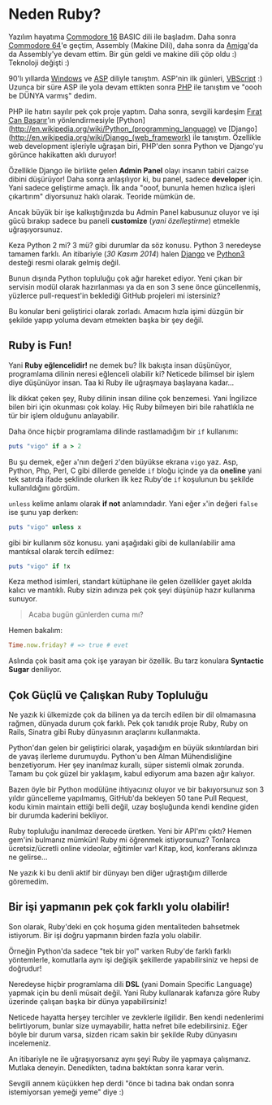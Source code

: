# Neden Ruby?

Yazılım hayatıma [Commodore 16](http://en.wikipedia.org/wiki/Commodore_16) BASIC dili ile başladım. Daha sonra [Commodore 64](http://en.wikipedia.org/wiki/Commodore_64)'e geçtim, Assembly (Makine Dili), daha sonra da [Amiga](http://en.wikipedia.org/wiki/Amiga)'da da Assembly'ye devam ettim. Bir gün geldi ve makine dili çöp oldu :) Teknoloji değişti :)

90'lı yıllarda [Windows](http://en.wikipedia.org/wiki/Microsoft_Windows) ve [ASP](http://en.wikipedia.org/wiki/Active_Server_Pages) diliyle tanıştım. ASP'nin ilk günleri, [VBScript](http://en.wikipedia.org/wiki/VBScript) :) Uzunca bir süre ASP ile yola devam ettikten sonra [PHP](http://en.wikipedia.org/wiki/PHP) ile tanıştım ve "oooh be DÜNYA varmış" dedim.

PHP ile hatırı sayılır pek çok proje yaptım. Daha sonra, sevgili kardeşim [Fırat Can Başarır](https://twitter.com/firat)'ın yönlendirmesiyle [Python](http://en.wikipedia.org/wiki/Python_(programming_language) ve [Django](http://en.wikipedia.org/wiki/Django_(web_framework) ile tanıştım. Özellikle web development işleriyle uğraşan biri, PHP'den sonra Python ve Django'yu görünce hakikatten aklı duruyor!

Özellikle Django ile birlikte gelen **Admin Panel** olayı insanın tabiri caizse dibini düşürüyor! Daha sonra anlaşılıyor ki, bu panel, sadece **developer** için. Yani sadece geliştirme amaçlı. İlk anda "ooof, bununla hemen hızlıca işleri çıkartırım" diyorsunuz haklı olarak. Teoride mümkün de.

Ancak büyük bir işe kalkıştığınızda bu Admin Panel kabusunuz oluyor ve işi gücü bırakıp sadece bu paneli **customize** (*yani özelleştirme*) etmekle uğraşıyorsunuz.

Keza Python 2 mi? 3 mü? gibi durumlar da söz konusu. Python 3 neredeyse tamamen farklı. An itibariyle (*30 Kasım 2014*) halen [Django](https://docs.djangoproject.com/en/1.7/topics/python3/) ve [Python3](https://docs.python.org/3/) desteği resmi olarak gelmiş değil.

Bunun dışında Python topluluğu çok ağır hareket ediyor. Yeni çıkan bir servisin modül olarak hazırlanması ya da en son 3 sene önce güncellenmiş, yüzlerce pull-request'in beklediği GitHub projeleri mi istersiniz?

Bu konular beni geliştirici olarak zorladı. Amacım hızla işimi düzgün bir şekilde yapıp yoluma devam etmekten başka bir şey değil.

## Ruby is Fun!

Yani **Ruby eğlencelidir!** ne demek bu? İlk bakışta insan düşünüyor, programlama dilinin neresi eğlenceli olabilir ki? Neticede bilimsel bir işlem diye düşünüyor insan. Taa ki Ruby ile uğraşmaya başlayana kadar...

İlk dikkat çeken şey, Ruby dilinin insan diline çok benzemesi. Yani İngilizce bilen biri için okunması çok kolay. Hiç Ruby bilmeyen biri bile rahatlıkla ne tür bir işlem olduğunu anlayabilir.

Daha önce hiçbir programlama dilinde rastlamadığım bir `if` kullanımı:

```ruby
puts "vigo" if a > 2
```

Bu şu demek, eğer `a`'nın değeri `2`'den büyükse ekrana `vigo` yaz. Asp, Python, Php, Perl, C gibi dillerde genelde `if` bloğu içinde ya da **oneline** yani tek satırda ifade şeklinde olurken ilk kez Ruby'de `if` koşulunun bu şekilde kullanıldığını gördüm.

`unless` kelime anlamı olarak **if not** anlamındadır. Yani eğer `x`'in değeri `false` ise şunu yap derken:

```ruby
puts "vigo" unless x
```

gibi bir kullanım söz konusu. yani aşağıdaki gibi de kullanılabilir ama mantıksal olarak tercih edilmez:

```ruby
puts "vigo" if !x
```

Keza method isimleri, standart kütüphane ile gelen özellikler gayet akılda kalıcı ve mantıklı. Ruby sizin adınıza pek çok şeyi düşünüp hazır kullanıma sunuyor.

> Acaba bugün günlerden cuma mı?

Hemen bakalım:

```ruby
Time.now.friday? # => true # evet
```

Aslında çok basit ama çok işe yarayan bir özellik. Bu tarz konulara **Syntactic Sugar** deniliyor.

## Çok Güçlü ve Çalışkan Ruby Topluluğu

Ne yazık ki ülkemizde çok da bilinen ya da tercih edilen bir dil olmamasına rağmen, dünyada durum çok farklı. Pek çok tanıdık proje Ruby, Ruby on Rails, Sinatra gibi Ruby dünyasının araçlarını kullanmakta.

Python'dan gelen bir geliştirici olarak, yaşadığım en büyük sıkıntılardan biri de yavaş ilerleme durumuydu. Python'u ben Alman Mühendisliğine benzetiyorum. Her şey inanılmaz kurallı, süper sistemli olmak zorunda. Tamam bu çok güzel bir yaklaşım, kabul ediyorum ama bazen ağır kalıyor.

Bazen öyle bir Python modülüne ihtiyacınız oluyor ve bir bakıyorsunuz son 3 yıldır güncelleme yapılmamış, GitHub'da bekleyen 50 tane Pull Request, kodu kimin maintain ettiği belli değil, uzay boşluğunda kendi kendine giden bir durumda kaderini bekliyor.

Ruby topluluğu inanılmaz derecede üretken. Yeni bir API'mı çıktı? Hemen gem'ini bulmanız mümkün! Ruby mi öğrenmek istiyorsunuz? Tonlarca ücretsiz/ücretli online videolar, eğitimler var! Kitap, kod, konferans aklınıza ne gelirse...

Ne yazık ki bu denli aktif bir dünyayı ben diğer uğraştığım dillerde göremedim.

## Bir işi yapmanın pek çok farklı yolu olabilir!

Son olarak, Ruby'deki en çok hoşuma giden mentaliteden bahsetmek istiyorum. Bir işi doğru yapmanın birden fazla yolu olabilir.

Örneğin Python'da sadece "tek bir yol" varken Ruby'de farklı farklı yöntemlerle, komutlarla aynı işi değişik şekillerde yapabilirsiniz ve hepsi de doğrudur!

Neredeyse hiçbir programlama dili **DSL** (yani Domain Specific Language) yapmak için bu denli müsait değil. Yani Ruby kullanarak kafanıza göre Ruby üzerinde çalışan başka bir dünya yapabilirsiniz!

Neticede hayatta herşey tercihler ve zevklerle ilgilidir. Ben kendi nedenlerimi belirtiyorum, bunlar size uymayabilir, hatta nefret bile edebilirsiniz. Eğer böyle bir durum varsa, sizden ricam sakin bir şekilde Ruby dünyasını incelemeniz.

An itibariyle ne ile uğraşıyorsanız aynı şeyi Ruby ile yapmaya çalışmanız. Mutlaka deneyin. Denedikten, tadına baktıktan sonra karar verin.

Sevgili annem küçükken hep derdi "önce bi tadına bak ondan sonra istemiyorsan yemeği yeme" diye :)
